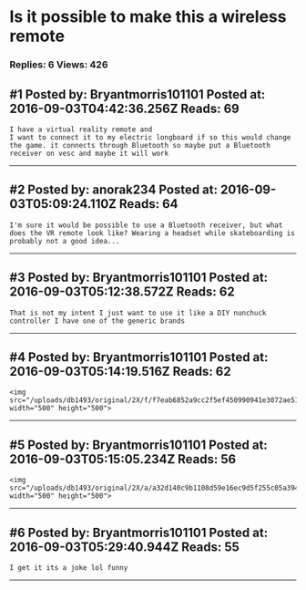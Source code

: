 # Is it possible to make this a wireless remote

### Replies: 6 Views: 426

## \#1 Posted by: Bryantmorris101101 Posted at: 2016-09-03T04:42:36.256Z Reads: 69

```
I have a virtual reality remote and 
I want to connect it to my electric longboard if so this would change the game. it connects through Bluetooth so maybe put a Bluetooth receiver on vesc and maybe it will work
```

---
## \#2 Posted by: anorak234 Posted at: 2016-09-03T05:09:24.110Z Reads: 64

```
I'm sure it would be possible to use a Bluetooth receiver, but what does the VR remote look like? Wearing a headset while skateboarding is probably not a good idea...
```

---
## \#3 Posted by: Bryantmorris101101 Posted at: 2016-09-03T05:12:38.572Z Reads: 62

```
That is not my intent I just want to use it like a DIY nunchuck controller I have one of the generic brands
```

---
## \#4 Posted by: Bryantmorris101101 Posted at: 2016-09-03T05:14:19.516Z Reads: 62

```
<img src="/uploads/db1493/original/2X/f/f7eab6852a9cc2f5ef450990941e3072ae513342.jpg" width="500" height="500">
```

---
## \#5 Posted by: Bryantmorris101101 Posted at: 2016-09-03T05:15:05.234Z Reads: 56

```
<img src="/uploads/db1493/original/2X/a/a32d140c9b1108d59e16ec9d5f255c05a3948c4b.jpg" width="500" height="500">
```

---
## \#6 Posted by: Bryantmorris101101 Posted at: 2016-09-03T05:29:40.944Z Reads: 55

```
I get it its a joke lol funny
```

---
